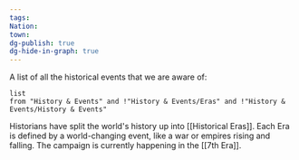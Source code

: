 ```yaml
---
tags: 
Nation: 
town: 
dg-publish: true
dg-hide-in-graph: true
---
```

A list of all the historical events that we are aware of:
```dataview
list
from "History & Events" and !"History & Events/Eras" and !"History & Events/History & Events"
```

Historians have split the world's history up into [[Historical Eras]]. Each Era is defined by a world-changing event, like a war or empires rising and falling. The campaign is currently happening in the [[7th Era]].